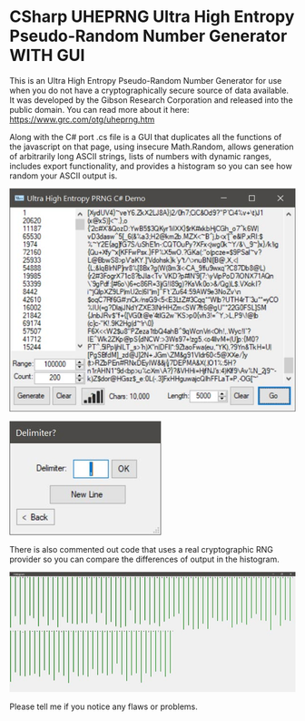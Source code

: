 # CSharp UHEPRNG Ultra High Entropy Pseudo-Random Number Generator WITH GUI

This is an Ultra High Entropy Pseudo-Random Number Generator for use when you do not have a cryptographically secure source of data available.  It was developed by the Gibson Research Corporation and released into the public domain. You can read more about it here: https://www.grc.com/otg/uheprng.htm

Along with the C# port .cs file is a GUI that duplicates all the functions of the javascript on that page, using insecure Math.Random, allows generation of arbitrarily long ASCII strings, lists of numbers with dynamic ranges, includes export functionality, and provides a histogram so you can see how random your ASCII output is.

![GUI](https://github.com/firepacket/CSharp-UHEPRNG-Ultra-High-Entropy-Pseudo-Random-Number-Generator-WITH-GUI/blob/main/gui.jpg)

![EXPORT](https://github.com/firepacket/CSharp-UHEPRNG-Ultra-High-Entropy-Pseudo-Random-Number-Generator-WITH-GUI/blob/main/exportnums.jpg)

There is also commented out code that uses a real cryptographic RNG provider so you can compare the differences of output in the histogram.

![HISTOGRAM](https://github.com/firepacket/CSharp-UHEPRNG-Ultra-High-Entropy-Pseudo-Random-Number-Generator-WITH-GUI/blob/main/historgram.jpg)

Please tell me if you notice any flaws or problems.
